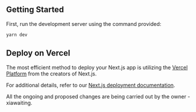 
## Getting Started

First, run the development server using the command provided:

```bash
yarn dev
```

## Deploy on Vercel

The most efficient method to deploy your Next.js app is utilizing the [Vercel Platform](https://vercel.com/new?utm_source=github.com&utm_medium=referral&utm_campaign=turborepo-readme) from the creators of Next.js.

For additional details, refer to our [Next.js deployment documentation](https://nextjs.org/docs/deployment).

All the ongoing and proposed changes are being carried out by the owner - xiawaiting.